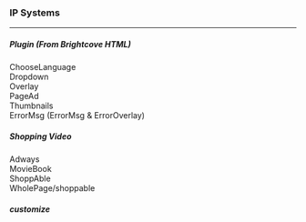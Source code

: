 ### IP Systems ###  
***

##### Plugin  (From Brightcove HTML) ##### 
ChooseLanguage  
Dropdown  
Overlay  
PageAd  
Thumbnails  
ErrorMsg   (ErrorMsg & ErrorOverlay)  

##### Shopping Video  ##### 
Adways  
MovieBook  
ShoppAble   
WholePage/shoppable  
   
##### customize #####

